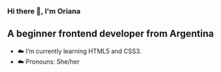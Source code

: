 ### Hi there 👋, I'm Oriana

## A beginner frontend developer from Argentina

- :cloud: I’m currently learning HTML5 and CSS3.
- :cloud: Pronouns: She/her
